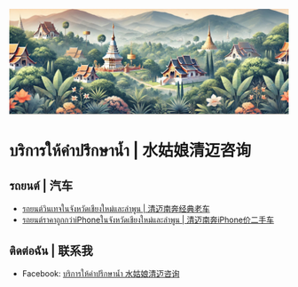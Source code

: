 ![](https://github.com/nam-cm/nam-cm/blob/main/banner.jpg)

# บริการให้คำปรึกษาน้ำ | 水姑娘清迈咨询﻿

## รถยนต์ | 汽车

- [รถยนต์วินเทจในจังหวัดเชียงใหม่และลำพูน | 清迈南奔经典老车](https://github.com/nam-cm/nam-cm/blob/main/cars/vintage-cars.md)
- [รถยนต์ราคาถูกกว่าiPhoneในจังหวัดเชียงใหม่และลำพูน | 清迈南奔iPhone价二手车]()

## ติดต่อฉัน | 联系我

- Facebook: [บริการให้คำปรึกษาน้ำ 水姑娘清迈咨询](https://www.facebook.com/profile.php?id=61571315976215)
